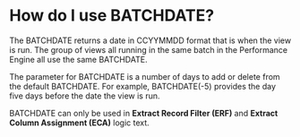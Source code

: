
# How do I use BATCHDATE? 

The BATCHDATE returns a date in CCYYMMDD format that is when the view is run. The group of views all running in the same batch in the Performance Engine all use the same BATCHDATE.

The parameter for BATCHDATE is a number of days to add or delete from the default BATCHDATE. For example, BATCHDATE\(-5\) provides the day five days before the date the view is run.

BATCHDATE can only be used in **Extract Record Filter (ERF)** and **Extract Column Assignment (ECA)** logic text.

